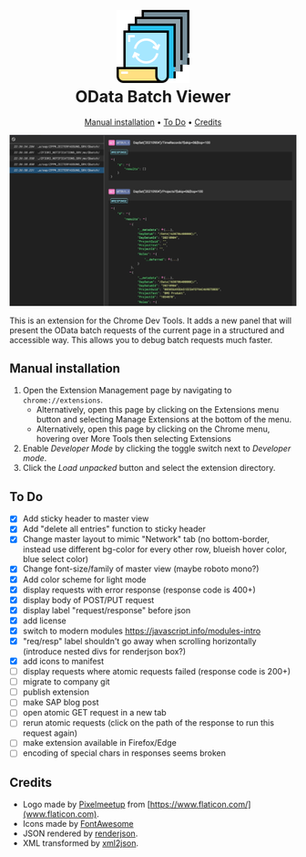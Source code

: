 <h1 align="center">
  <br>
  <img src="icons/icon128.png" alt="OData Batch Viewer logo">
  <br>
  OData Batch Viewer
  <br>
</h1>


<p align="center">
  <a href="#manual-installation">Manual installation</a> •
  <a href="#to-do">To Do</a> •
  <a href="#credits">Credits</a>
</p>

<img src="img/preview.jpg" alt="Preview">

This is an extension for the Chrome Dev Tools. It adds a new panel that will present the OData batch requests of the current page in a structured and accessible way. This allows you to debug batch requests much faster.

## Manual installation

1. Open the Extension Management page by navigating to `chrome://extensions`.
    * Alternatively, open this page by clicking on the Extensions menu button and selecting Manage Extensions at the bottom of the menu.
    * Alternatively, open this page by clicking on the Chrome menu, hovering over More Tools then selecting Extensions
2. Enable *Developer Mode* by clicking the toggle switch next to *Developer mode*.
3. Click the *Load unpacked* button and select the extension directory.


## To Do

* [x] Add sticky header to master view
* [x] Add "delete all entries" function to sticky header
* [x] Change master layout to mimic "Network" tab (no bottom-border, instead use different bg-color for every other row, blueish hover color, blue select color)
* [x] Change font-size/family of master view (maybe roboto mono?)
* [x] Add color scheme for light mode
* [x] display requests with error response (response code is 400+)
* [x] display body of POST/PUT request
* [x] display label "request/response" before json
* [x] add license
* [x] switch to modern modules https://javascript.info/modules-intro
* [x] "req/resp" label shouldn't go away when scrolling horizontally (introduce nested divs for renderjson box?)
* [x] add icons to manifest
* [ ] display requests where atomic requests failed (response code is 200+)
* [ ] migrate to company git
* [ ] publish extension
* [ ] make SAP blog post
* [ ] open atomic GET request in a new tab
* [ ] rerun atomic requests (click on the path of the response to run this request again)
* [ ] make extension available in Firefox/Edge
* [ ] encoding of special chars in responses seems broken

## Credits

* Logo made by [Pixelmeetup](https://www.flaticon.com/authors/pixelmeetup) from [https://www.flaticon.com/](www.flaticon.com).
* Icons made by [FontAwesome](https://fontawesome.com/)
* JSON rendered by [renderjson](https://github.com/caldwell/renderjson).
* XML transformed by [xml2json](https://github.com/enkidoo-ai/xml2json).